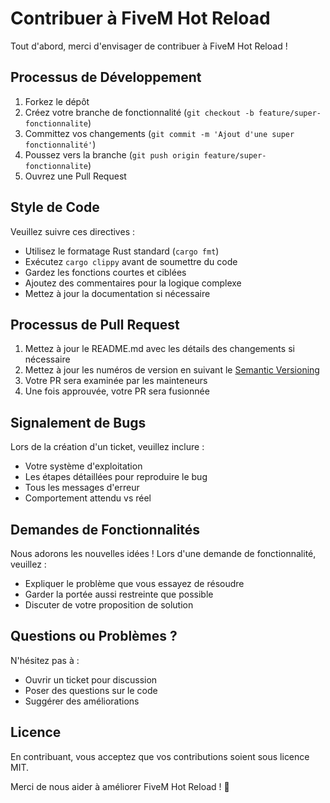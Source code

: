 # Contribuer à FiveM Hot Reload

Tout d'abord, merci d'envisager de contribuer à FiveM Hot Reload !

## Processus de Développement

1. Forkez le dépôt
2. Créez votre branche de fonctionnalité (`git checkout -b feature/super-fonctionnalite`)
3. Committez vos changements (`git commit -m 'Ajout d'une super fonctionnalité'`)
4. Poussez vers la branche (`git push origin feature/super-fonctionnalite`)
5. Ouvrez une Pull Request

## Style de Code

Veuillez suivre ces directives :
- Utilisez le formatage Rust standard (`cargo fmt`)
- Exécutez `cargo clippy` avant de soumettre du code
- Gardez les fonctions courtes et ciblées
- Ajoutez des commentaires pour la logique complexe
- Mettez à jour la documentation si nécessaire

## Processus de Pull Request

1. Mettez à jour le README.md avec les détails des changements si nécessaire
2. Mettez à jour les numéros de version en suivant le [Semantic Versioning](https://semver.org/)
3. Votre PR sera examinée par les mainteneurs
4. Une fois approuvée, votre PR sera fusionnée

## Signalement de Bugs

Lors de la création d'un ticket, veuillez inclure :
- Votre système d'exploitation
- Les étapes détaillées pour reproduire le bug
- Tous les messages d'erreur
- Comportement attendu vs réel

## Demandes de Fonctionnalités

Nous adorons les nouvelles idées ! Lors d'une demande de fonctionnalité, veuillez :
- Expliquer le problème que vous essayez de résoudre
- Garder la portée aussi restreinte que possible
- Discuter de votre proposition de solution

## Questions ou Problèmes ?

N'hésitez pas à :
- Ouvrir un ticket pour discussion
- Poser des questions sur le code
- Suggérer des améliorations

## Licence

En contribuant, vous acceptez que vos contributions soient sous licence MIT.

Merci de nous aider à améliorer FiveM Hot Reload ! 🚀